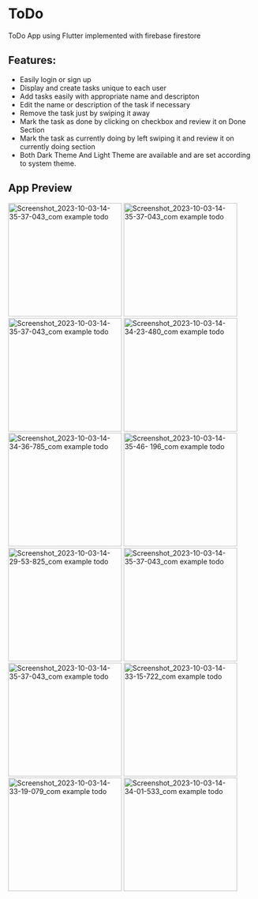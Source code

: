 # ToDo

ToDo App using Flutter implemented with firebase firestore

## Features:
- Easily login or sign up
- Display and create tasks unique to each user
- Add tasks easily with appropriate name and descripton
- Edit the name or description of the task if necessary
- Remove the task just by swiping it away
- Mark the task as done by clicking on checkbox and review it on Done Section
- Mark the task as currently doing by left swiping it and review it on currently doing section
- Both Dark Theme And Light Theme are available and are set according to system theme.
  
## App Preview


<img src="https://github.com/rjk51/ToDo/assets/77317609/d8d7770a-3d6e-47d2-a077-d119ae1a9818" alt="Screenshot_2023-10-03-14-35-37-043_com example todo"  width = "230">
<img src="https://github.com/rjk51/ToDo/assets/77317609/820aef95-b3f0-4d80-a53d-829519ee17ad" alt="Screenshot_2023-10-03-14-35-37-043_com example todo"  width = "230">
<img src="https://github.com/rjk51/ToDo/assets/77317609/23c019c2-7a11-4569-b442-d965a212903a" alt="Screenshot_2023-10-03-14-35-37-043_com example todo"  width = "230">
<img src="https://github.com/rjk51/ToDo/assets/77317609/d3977e35-5435-448c-a041-6e16d1f128ca" alt="Screenshot_2023-10-03-14-34-23-480_com example todo" width = "230">
<img src="https://github.com/rjk51/ToDo/assets/77317609/3a82ee2b-9a69-45d4-80d0-df32f30864a1" alt="Screenshot_2023-10-03-14-34-36-785_com example todo" width = "230">
<img src="https://github.com/rjk51/ToDo/assets/77317609/fdba8348-bcad-48dd-8eb6-a7a9c7e9b4c3" alt="Screenshot_2023-10-03-14-35-46-  196_com example todo" width = "230">
<img src="https://github.com/rjk51/ToDo/assets/77317609/05974f82-89f9-4985-86c4-9bb80808ea4d" alt="Screenshot_2023-10-03-14-29-53-825_com example todo" width = "230">
<img src="https://github.com/rjk51/ToDo/assets/77317609/cf185568-9287-4272-9d27-ea245f326b72" alt="Screenshot_2023-10-03-14-35-37-043_com example todo"  width = "230">
<img src="https://github.com/rjk51/ToDo/assets/77317609/a9134ec8-f3c4-48c0-b449-71245871f70c" alt="Screenshot_2023-10-03-14-35-37-043_com example todo"  width = "230">
<img src="https://github.com/rjk51/ToDo/assets/77317609/47a1b7f6-2345-4196-879e-9d78db46521a" alt="Screenshot_2023-10-03-14-33-15-722_com example todo" width = "230">
<img src="https://github.com/rjk51/ToDo/assets/77317609/e2a1b7cc-6802-4fcc-9b34-b282bc2844ee" alt="Screenshot_2023-10-03-14-33-19-079_com example todo" width = "230">
<img src="https://github.com/rjk51/ToDo/assets/77317609/fd59fda1-26e2-42dc-8840-8d72f9c3c437" alt="Screenshot_2023-10-03-14-34-01-533_com example todo" width = "230">
